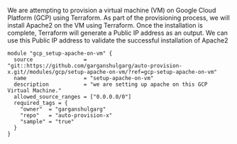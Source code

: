 <!-- BEGIN_TF_DOCS -->

We are attempting to provision a virtual machine (VM) on Google Cloud Platform (GCP) using Terraform. As part of the provisioning process, we will install Apache2 on the VM using Terraform. Once the installation is complete, Terraform will generate a Public IP address as an output. We can use this Public IP address to validate the successful installation of Apache2



```
module "gcp_setup-apache-on-vm" {
  source                = "git::https://github.com/garganshulgarg/auto-provision-x.git//modules/gcp/setup-apache-on-vm/?ref=gcp-setup-apache-on-vm"
  name                  = "setup-apache-on-vm"
  description           = "we are setting up apache on this GCP Virtual Machine."
  allowed_source_ranges = ["0.0.0.0/0"]
  required_tags = {
    "owner"  = "garganshulgarg"
    "repo"   = "auto-provision-x"
    "sample" = "true"
  }
}


```

<!-- END_TF_DOCS -->
